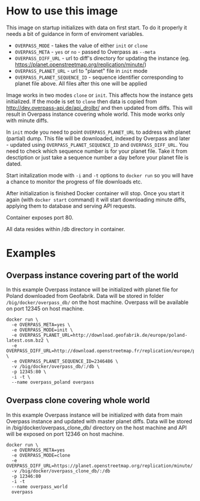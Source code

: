 # How to use this image

This image on startup initializes with data on first start.
To do it properly it needs a bit of guidance in form of enviroment variables.
* `OVERPASS_MODE` - takes the value of either `init` or `clone`
* `OVERPASS_META` - `yes` or `no` - passed to Overpass as `--meta`
* `OVERPASS_DIFF_URL` - url to diff's directory for updating the instance (eg. https://planet.openstreetmap.org/replication/minute/)
* `OVERPASS_PLANET_URL` - url to "planet" file in `init` mode
* `OVERPASS_PLANET_SEQUENCE_ID` - sequence identifier corresponding to planet file above. All files after this one will be applied

Image works in two modes `clone` or `init`. This affects how the instance gets initialized. If the mode is set to `clone`
then data is copied from http://dev.overpass-api.de/api_drolbr/ and then updated from diffs. This will result in Overpass instance
covering whole world. This mode works only with minute diffs.

In `init` mode you need to point `OVERPASS_PLANET_URL` to address with planet (partial) dump. This file will be downloaded,
indexed by Overpass and later - updated using `OVERPASS_PLANET_SEQUENCE_ID` and `OVERPASS_DIFF_URL`. You need to check which
sequence number is for your planet file. Take it from desctiption or just take a sequence number a day before your planet
file is dated.

Start initalization mode with `-i` and `-t` options to `docker run` so you will have a chance to monitor the progress of
file downloads etc.

After initialization is finished Docker container will stop. Once you start it again (with `docker start` command) it will start
downloading minute diffs, applying them to database and serving API requests.

Container exposes port 80.

All data resides within /db directory in container.

# Examples
## Overpass instance covering part of the world
In this example Overpass instance will be initialized with planet file for Poland downloaded from Geofabrik. Data will be stored in folder
`/big/docker/overpass_db/` on the host machine. Overpass will be available on port 12345 on host machine.
```
docker run \
  -e OVERPASS_META=yes \
  -e OVERPASS_MODE=init \
  -e OVERPASS_PLANET_URL=http://download.geofabrik.de/europe/poland-latest.osm.bz2 \
  -e OVERPASS_DIFF_URL=http://download.openstreetmap.fr/replication/europe/poland/minute/ \
  -e OVERPASS_PLANET_SEQUENCE_ID=2346486 \
  -v /big/docker/overpass_db/:/db \
  -p 12345:80 \
  -i -t \
  --name overpass_poland overpass
```

## Overpass clone covering whole world
In this example Overpass instance will be initialized with data from main Overpass instance and updated with master planet diffs.
Data will be stored in /big/docker/overpass_clone_db/ directory on the host machine and API will be exposed on port 12346 on host machine.
```
docker run \
  -e OVERPASS_META=yes
  -e OVERPASS_MODE=clone
  -e OVERPASS_DIFF_URL=https://planet.openstreetmap.org/replication/minute/
  -v /big/docker/overpass_clone_db/:/db
  -p 12346:80
  -i -t
  --name overpass_world
  overpass
```
